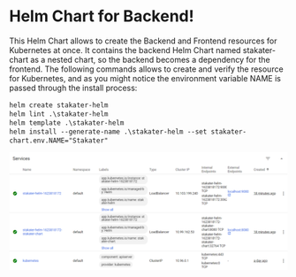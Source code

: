 # Helm Chart for Backend!

This Helm Chart allows to create the Backend and Frontend resources for Kubernetes at once. It contains the backend Helm Chart named stakater-chart as a nested chart, so the backend becomes a dependency for the frontend. The following commands allows to create and verify the resource for Kubernetes, and as you might notice the environment variable NAME is passed through the install process:

```
helm create stakater-helm
helm lint .\stakater-helm
helm template .\stakater-helm
helm install --generate-name .\stakater-helm --set stakater-chart.env.NAME="Stakater"
```
![Kubernetes Services](Services.PNG)
